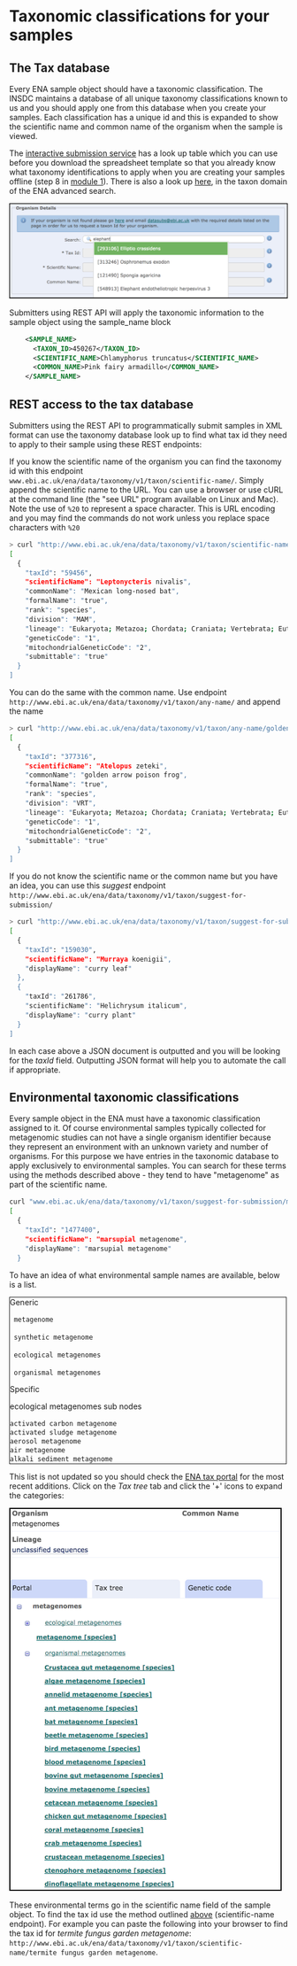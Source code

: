 # Taxonomic classifications for your samples

## The Tax database

Every ENA sample object should have a taxonomic classification. The INSDC maintains a database of all unique taxonomy classifications known to us and you should apply one from this database when you create your samples. Each classification has a unique id and this is expanded to show the scientific name and common name of the organism when the sample is viewed.

The [interactive submission service](https://www.ebi.ac.uk/ena/submit/sra/#home) has a look up table which you can use before you download the spreadsheet template so that you already know what taxonomy identifications to apply when you are creating your samples offline (step 8 in <a href="mod_01.html">module 1</a>). There is also a look up <a href="https://www.ebi.ac.uk/ena/data/warehouse/search?portal=taxon">here</a>, in the taxon domain of the ENA advanced search.

![webin_tax_look_up](images/tips_p01.png)

Submitters using REST API will apply the taxonomic information to the sample object using the sample_name block

```xml
    <SAMPLE_NAME>
      <TAXON_ID>450267</TAXON_ID>
      <SCIENTIFIC_NAME>Chlamyphorus truncatus</SCIENTIFIC_NAME>
      <COMMON_NAME>Pink fairy armadillo</COMMON_NAME>
    </SAMPLE_NAME>
```


## REST access to the tax database

Submitters using the REST API to programmatically submit samples in XML format can use the taxonomy database look up to find what tax id they need to apply to their sample using these REST endpoints:

If you know the scientific name of the organism you can find the taxonomy id with this endpoint `www.ebi.ac.uk/ena/data/taxonomy/v1/taxon/scientific-name/`. Simply append the scientific name to the URL. You can use a browser or use cURL at the command line (the "see URL" program available on Linux and Mac). Note the use of `%20` to represent a space character. This is URL encoding and you may find the commands do not work unless you replace space characters with `%20`

```bash
> curl "http://www.ebi.ac.uk/ena/data/taxonomy/v1/taxon/scientific-name/Leptonycteris%20nivalis"
[
  {
    "taxId": "59456",
    "scientificName": "Leptonycteris nivalis",
    "commonName": "Mexican long-nosed bat",
    "formalName": "true",
    "rank": "species",
    "division": "MAM",
    "lineage": "Eukaryota; Metazoa; Chordata; Craniata; Vertebrata; Euteleostomi; Mammalia; Eutheria; Laurasiatheria; Chiroptera; Microchiroptera; Phyllostomidae; Glossophaginae; Leptonycteris; ",
    "geneticCode": "1",
    "mitochondrialGeneticCode": "2",
    "submittable": "true"
  }
]
```

You can do the same with the common name. Use endpoint `http://www.ebi.ac.uk/ena/data/taxonomy/v1/taxon/any-name/` and append the name

```bash
> curl "http://www.ebi.ac.uk/ena/data/taxonomy/v1/taxon/any-name/golden%20arrow%20poison%20frog"
[
  {
    "taxId": "377316",
    "scientificName": "Atelopus zeteki",
    "commonName": "golden arrow poison frog",
    "formalName": "true",
    "rank": "species",
    "division": "VRT",
    "lineage": "Eukaryota; Metazoa; Chordata; Craniata; Vertebrata; Euteleostomi; Amphibia; Batrachia; Anura; Neobatrachia; Hyloidea; Bufonidae; Atelopus; ",
    "geneticCode": "1",
    "mitochondrialGeneticCode": "2",
    "submittable": "true"
  }
]
```

If you do not know the scientific name or the common name but you have an idea, you can use this *suggest* endpoint `http://www.ebi.ac.uk/ena/data/taxonomy/v1/taxon/suggest-for-submission/`

```bash
> curl "http://www.ebi.ac.uk/ena/data/taxonomy/v1/taxon/suggest-for-submission/curry"
[
  {
    "taxId": "159030",
    "scientificName": "Murraya koenigii",
    "displayName": "curry leaf"
  },
  {
    "taxId": "261786",
    "scientificName": "Helichrysum italicum",
    "displayName": "curry plant"
  }
]
```

In each case above a JSON document is outputted and you will be looking for the *taxId* field. Outputting JSON format will help you to automate the call if appropriate.

## Environmental taxonomic classifications

Every sample object in the ENA must have a taxonomic classification assigned to it. Of course environmental samples typically collected for metagenomic studies can not have a single organism identifier because they represent an environment with an unknown variety and number of organisms. For this purpose we have entries in the taxonomic database to apply exclusively to environmental samples. You can search for these terms using the methods described above - they tend to have "metagenome" as part of the scientific name.

```bash
curl "www.ebi.ac.uk/ena/data/taxonomy/v1/taxon/suggest-for-submission/marsupial%20meta"
[
  {
    "taxId": "1477400",
    "scientificName": "marsupial metagenome",
    "displayName": "marsupial metagenome"
  }
```

To have an idea of what environmental sample names are available, below is a list. 

<div style="height:300px;width:500px;border:1px solid;overflow:auto;">
Generic

     metagenome

     synthetic metagenome

     ecological metagenomes

     organismal metagenomes


Specific

ecological metagenomes sub nodes 

    activated carbon metagenome
    activated sludge metagenome
    aerosol metagenome
    air metagenome
    alkali sediment metagenome
    anaerobic digester metagenome
    anchialine metagenome
    ant fungus garden metagenome
    aquatic metagenome
    aquifer metagenome
    ballast water metagenome
    beach sand metagenome
    bioanode metagenome
    biocathode metagenome
    biofilm metagenome
    biofilter metagenome
    biofloc metagenome
    biogas fermenter metagenome
    bioreactor metagenome
    bioreactor sludge metagenome
    biosolids metagenome
    cave metagenome
    clinical metagenome
    cloud metagenome
    coal metagenome
    cold seep metagenome
    compost metagenome
    concrete metagenome
    coral reef metagenome
    cow dung metagenome
    crude oil metagenome
    decomposition metagenome
    dietary supplements metagenome
    dust metagenome
    electrolysis cell metagenome
    estuary metagenome
    fermentation metagenome
    fertilizer metagenome
    floral nectar metagenome
    flotsam metagenome
    food contamination metagenome
    food fermentation metagenome
    food metagenome
    food production metagenome
    freshwater metagenome
    freshwater sediment metagenome
    fuel tank metagenome
    gas well metagenome
    glacier lake metagenome
    glacier metagenome
    groundwater metagenome
    halite metagenome
    herbal medicine metagenome
    honey metagenome
    hospital metagenome
    hot springs metagenome
    HVAC metagenome
    hydrocarbon metagenome
    hydrothermal vent metagenome
    hypersaline lake metagenome
    hyphosphere metagenome
    hypolithon metagenome
    ice metagenome
    indoor metagenome
    industrial waste metagenome
    interstitial water metagenome
    lagoon metagenome
    lake water metagenome
    landfill metagenome
    leaf litter metagenome
    lichen crust metagenome
    lobster shelll metagenome
    mangrove metagenome
    manure metagenome
    marine metagenome
    marine plankton metagenome
    marine sediment metagenome
    metal metagenome
    microbial fuel cell metagenome
    microbial mat metagenome
    milk metagenome
    mine drainage metagenome
    mine tailings metagenome
    mixed culture metagenome
    money metagenome
    moonmilk metagenome
    mud volcano metagenome
    museum specimen metagenome
    musk metagenome
    neuston metagenome
    oasis metagenome
    oil field metagenome
    oil metagenome
    oil production facility metagenome
    oil sands metagenome
    outdoor metagenome
    paper pulp metagenome
    parchment metagenome
    peat metagenome
    periphyton metagenome
    permafrost metagenome
    phytotelma metagenome
    pitcher plant inquiline metagenome
    plastisphere metagenome
    pond metagenome
    poultry litter metagenome
    power plant metagenome
    probiotic metagenome
    retting metagenome
    rhizoplane metagenome
    rhizosphere metagenome
    rice paddy metagenome
    riverine metagenome
    rock metagenome
    rock porewater metagenome
    root associated fungus metagenome
    saline spring metagenome
    salt lake metagenome
    salt marsh metagenome
    salt mine metagenome
    saltern metagenome
    sand metagenome
    seawater metagenome
    sediment metagenome
    shale gas metegenome
    silage metagenome
    sludge metagenome
    snow metagenome
    snowblower vent metagenome
    soda lake metagenome
    soil crust metagenome
    soil metagenome
    solid waste metagenome
    steel metagenome
    stromatolite metagenome
    subsurface metagenome
    surface metagenome
    tar pit metagenome
    termitarium metagenome
    termite fungus garden metagenome
    terrestrial metagenome
    tidal flat metagenome
    tin mine metagenome
    tobacco metagenome
    tomb wall metagenome
    urban metagenome
    wastewater metagenome
    wetland metagenome
    whale fall metagenome
    wine metagenome
    wood decay metagenome

organismal metagenomes sub nodes

    algae metagenome
    annelid metagenome
    ant metagenome
    aquatic viral metagenome
    bat metagenome
    bear gut metagenome
    beetle metagenome
    bird metagenome
    blood metagenome
    bovine gut metagenome
    bovine metagenome
    cetacean metagenome
    chicken gut metagenome
    ciliate metagenome
    coral metagenome
    crab metagenome
    crustacean metagenome
    ctenophore metagenome
    dinoflagellate metagenome
    ear metagenome
    echinoderm metagenome
    endophyte metagenome
    epibiont metagenome
    eye metagenome
    feces metagenome
    feline metagenome
    fish gut metagenome
    fish metagenome
    flower metagenome
    fossil metagenome
    frog metagenome
    fungus metagenome
    gill metagenome
    gonad metagenome
    grain metagenome
    grasshopper gut metagenome
    gut metagenome
    honeybee metagenome
    human bile metagenome
    human blood metagenome
    human brain metagenome
    human eye metagenome
    human gut metagenome
    human gut metagenome gcode 4
    human lung metagenome
    human metagenome
    human milk metagenome
    human nasopharyngeal metagenome
    human oral metagenome
    human reproductive system metagenome
    human saliva metagenome
    human semen metagenome
    human skeleton metagenome
    human skin metagenome
    human tracheal metagenome
    human vaginal metagenome
    hydrozoan metagenome
    insect gut metagenome
    insect metagenome
    invertebrate gut metagenome
    invertebrate metagenome
    jellyfish metagenome
    koala metagenome
    leaf metagenome
    lichen metagenome
    liver metagenome
    lung metagenome
    marsupial metagenome
    mite metagenome
    mollusc metagenome
    mosquito metagenome
    moss metagenome
    mouse gut metagenome
    mouse metagenome
    mouse skin metagenome
    nematode metagenome
    oral metagenome
    oral-nasopharyngeal metagenome
    ovine metagenome
    oyster metagenome
    parasite metagenome
    phage metagenome
    phyllosphere metagenome
    pig gut metagenome
    pig metagenome
    placenta metagenome
    plant metagenome
    pollen metagenome
    primate metagenome
    psyllid metagenome
    rat gut metagenome
    rat metagenome
    reproductive system metagenome
    respiratory tract metagenome
    rodent metagenome
    root metagenome
    scorpion gut metagenome
    sea anemone metagenome
    sea squirt metagenome
    sea urchin metagenome
    seagrass metagenome
    seed metagenome
    sheep gut metagenome
    sheep metagenome
    shoot metagenome
    shrimp gut metagenome
    skin metagenome
    snake metagenome
    spider metagenome
    sponge metagenome
    stomach metagenome
    symbiont metagenome
    termite gut metagenome
    termite metagenome
    tick metagenome
    upper respiratory tract metagenome
    urine metagenome
    urogenital metagenome
    vaginal metagenome
    viral metagenome
    wallaby gut metagenome
    wasp metagenome
    zebrafish metagenome

</div>

This list is not updated so you should check the <a href="https://www.ebi.ac.uk/ena/data/view/Taxon:408169">ENA tax portal</a> for the most recent additions. Click on the *Tax tree* tab and click the '+' icons to expand the categories:

![metagenome](images/tax_p01.png)

 These environmental terms go in the scientific name field of the sample object. To find the tax id use the method outlined <a href="#rest-access-to-the-tax-database">above</a> (scientific-name endpoint). For example you can paste the following into your browser to find the tax id for *termite fungus garden metagenome*: `http://www.ebi.ac.uk/ena/data/taxonomy/v1/taxon/scientific-name/termite fungus garden metagenome`. 

